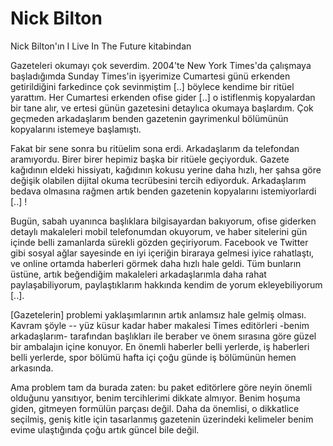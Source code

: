 # Nick Bilton

Nick Bilton'ın I Live In The Future kitabindan

Gazeteleri okumayı çok severdim. 2004'te New York Times'da çalışmaya başladığımda Sunday Times'in işyerimize Cumartesi günü erkenden getirildiğini farkedince çok sevinmiştim [..] böylece kendime bir ritüel yarattım. Her Cumartesi erkenden ofise gider [..] o istiflenmiş kopyalardan bir tane alır, ve ertesi günün gazetesini detaylıca okumaya başlardım. Çok geçmeden arkadaşlarım benden gazetenin gayrimenkul bölümünün kopyalarını istemeye başlamıştı.

Fakat bir sene sonra bu ritüelim sona erdi. Arkadaşlarım da telefondan aramıyordu. Birer birer hepimiz başka bir ritüele geçiyorduk. Gazete kağıdının eldeki hissiyatı, kağıdının kokusu yerine daha hızlı, her şahsa göre değişik olabilen dijital okuma tecrübesini tercih ediyorduk. Arkadaşlarım bedava olmasına rağmen artık benden gazetenin kopyalarını istemiyorlardi [..] !

Bugün, sabah uyanınca başlıklara bilgisayardan bakıyorum, ofise giderken detaylı makaleleri mobil telefonumdan okuyorum, ve haber sitelerini gün içinde belli zamanlarda sürekli gözden geçiriyorum. Facebook ve Twitter gibi sosyal ağlar sayesinde en iyi içeriğin biraraya gelmesi iyice rahatlaştı, ve online ortamda haberleri görmek daha hızlı hale geldi. Tüm bunların üstüne, artık beğendiğim makaleleri arkadaşlarımla daha rahat paylaşabiliyorum, paylaştıklarım hakkında kendim de yorum ekleyebiliyorum [..].

[Gazetelerin] problemi yaklaşımlarının artık anlamsız hale gelmiş olması. Kavram şöyle -- yüz küsur kadar haber makalesi Times editörleri -benim arkadaşlarım- tarafından başlıkları ile beraber ve önem sırasına göre güzel bir ambalajın içine konuyor. En önemli haberler belli yerlerde, iş haberleri belli yerlerde, spor bölümü hafta içi çoğu günde iş bölümünün hemen arkasında.

Ama problem tam da burada zaten: bu paket editörlere göre neyin önemli olduğunu yansıtıyor, benim tercihlerimi dikkate almıyor. Benim hoşuma giden, gitmeyen formülün parçası değil. Daha da önemlisi, o dikkatlice seçilmiş, geniş kitle için tasarlanmış gazetenin üzerindeki kelimeler benim evime ulaştığında çoğu artık güncel bile değil.

